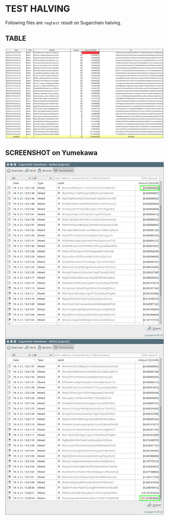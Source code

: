 # TEST HALVING
Following files are `regtest` result on Sugarchain halving.

## TABLE
![sugar-regtest-halving-1block.html.png](https://github.com/sugarchain-project/doc/blob/master/test_halving/sugar-regtest-halving-1block.html.png)

## SCREENSHOT on Yumekawa
![regtest-tx-1.png](https://github.com/sugarchain-project/doc/blob/master/test_halving/regtest-tx-1.png)
![regtest-tx-2.png](https://github.com/sugarchain-project/doc/blob/master/test_halving/regtest-tx-2.png)
